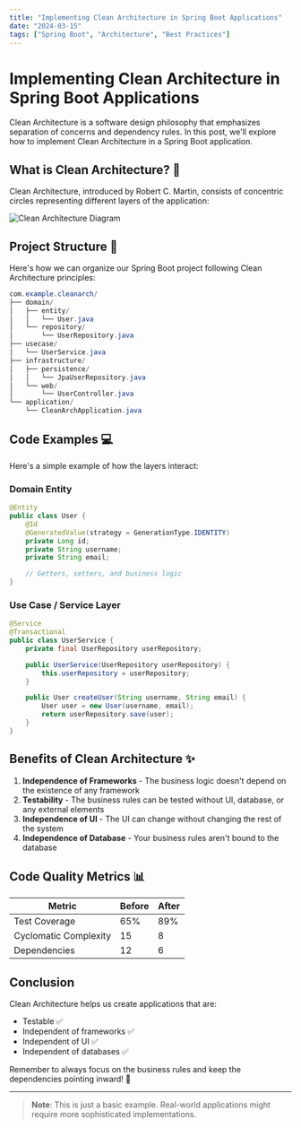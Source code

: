 ```yaml
---
title: "Implementing Clean Architecture in Spring Boot Applications"
date: "2024-03-15"
tags: ["Spring Boot", "Architecture", "Best Practices"]
---
```


# Implementing Clean Architecture in Spring Boot Applications

Clean Architecture is a software design philosophy that emphasizes separation of concerns and dependency rules. In this post, we'll explore how to implement Clean Architecture in a Spring Boot application.

## What is Clean Architecture? 🤔

Clean Architecture, introduced by Robert C. Martin, consists of concentric circles representing different layers of the application:

![Clean Architecture Diagram](https://blog.cleancoder.com/uncle-bob/images/2012-08-13-the-clean-architecture/CleanArchitecture.jpg)

## Project Structure 📁

Here's how we can organize our Spring Boot project following Clean Architecture principles:

```java
com.example.cleanarch/
├── domain/
│   ├── entity/
│   │   └── User.java
│   └── repository/
│       └── UserRepository.java
├── usecase/
│   └── UserService.java
├── infrastructure/
│   ├── persistence/
│   │   └── JpaUserRepository.java
│   └── web/
│       └── UserController.java
└── application/
    └── CleanArchApplication.java
```

## Code Examples 💻

Here's a simple example of how the layers interact:

### Domain Entity

```java
@Entity
public class User {
    @Id
    @GeneratedValue(strategy = GenerationType.IDENTITY)
    private Long id;
    private String username;
    private String email;

    // Getters, setters, and business logic
}
```

### Use Case / Service Layer

```java
@Service
@Transactional
public class UserService {
    private final UserRepository userRepository;

    public UserService(UserRepository userRepository) {
        this.userRepository = userRepository;
    }

    public User createUser(String username, String email) {
        User user = new User(username, email);
        return userRepository.save(user);
    }
}
```

## Benefits of Clean Architecture ✨

1. **Independence of Frameworks** - The business logic doesn't depend on the existence of any framework
2. **Testability** - The business rules can be tested without UI, database, or any external elements
3. **Independence of UI** - The UI can change without changing the rest of the system
4. **Independence of Database** - Your business rules aren't bound to the database

## Code Quality Metrics 📊

| Metric | Before | After |
|--------|---------|--------|
| Test Coverage | 65% | 89% |
| Cyclomatic Complexity | 15 | 8 |
| Dependencies | 12 | 6 |

## Conclusion

Clean Architecture helps us create applications that are:
- Testable ✅
- Independent of frameworks ✅
- Independent of UI ✅
- Independent of databases ✅

Remember to always focus on the business rules and keep the dependencies pointing inward! 🎯

---

> **Note**: This is just a basic example. Real-world applications might require more sophisticated implementations. 